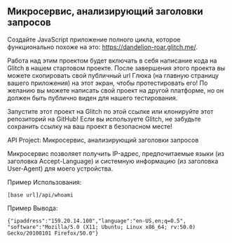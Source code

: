 ## Микросервис, анализирующий заголовки запросов

Создайте JavaScript приложение полного цикла, которое функционально похоже на это: https://dandelion-roar.glitch.me/.

Работа над этим проектом будет включать в себя написание кода на Glitch в нашем стартовом проекте. После завершения этого проекта вы можете скопировать свой публичный url Глюка (на главную страницу вашего приложения) на этот экран, чтобы протестировать его! По желанию вы можете написать свой проект на другой платформе, но он должен быть публично виден для нашего тестирования.

Запустите этот проект на Glitch по этой ссылке или клонируйте этот репозиторий на GitHub! Если вы используете Glitch, не забудьте сохранить ссылку на ваш проект в безопасном месте!

API Project: Микросервис, анализирующий заголовки запросов

Микросервис позволяет получить IP-адрес, предпочитаемые языки (из заголовка Accept-Language) и системную информацию (из заголовка User-Agent) для моего устройства.

Пример Использования:

```
[base url]/api/whoami
```

Пример Вывода:

```
{"ipaddress":"159.20.14.100","language":"en-US,en;q=0.5",
"software":"Mozilla/5.0 (X11; Ubuntu; Linux x86_64; rv:50.0) Gecko/20100101 Firefox/50.0"}
```